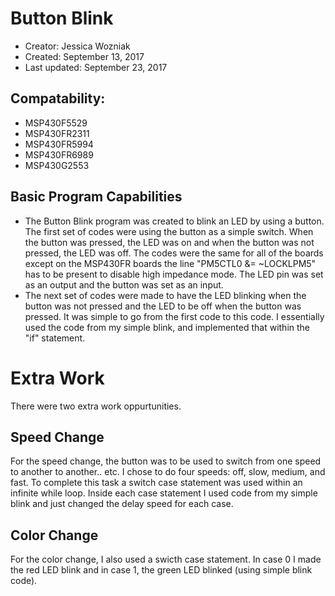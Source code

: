 # Button Blink
* Creator: Jessica Wozniak
* Created: September 13, 2017
* Last updated: September 23, 2017
 
## Compatability:
* MSP430F5529
* MSP430FR2311
* MSP430FR5994
* MSP430FR6989
* MSP430G2553

## Basic Program Capabilities
* The Button Blink program was created to blink an LED by using a button. The first set of codes were using the button as a simple switch. When the button was pressed, the LED was on and when the button was not pressed, the LED was off. The codes were the same for all of the boards except on the MSP430FR boards the line "PM5CTL0 &= ~LOCKLPM5" has to be present to disable high impedance mode. The LED pin was set as an output and the button was set as an input.
* The next set of codes were made to have the LED blinking when the button was not pressed and the LED to be off when the button was pressed. It was simple to go from the first code to this code. I essentially used the code from my simple blink, and implemented that within the "if" statement. 

# Extra Work 
There were two extra work oppurtunities. 
## Speed Change
For the speed change, the button was to be used to switch from one speed to another to another.. etc. I chose to do four speeds: off, slow, medium, and fast. To complete this task a switch case statement was used within an infinite while loop. Inside each case statement I used code from my simple blink and just changed the delay speed for each case. 
## Color Change 
For the color change, I also used a swicth case statement. In case 0 I made the red LED blink and in case 1, the green LED blinked (using simple blink code).


 